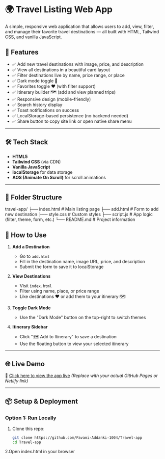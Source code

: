 # 🌍 Travel Listing Web App

A simple, responsive web application that allows users to add, view, filter, and manage their favorite travel destinations — all built with HTML, Tailwind CSS, and vanilla JavaScript.

## 🚀 Features

- ✅ Add new travel destinations with image, price, and description
- ✅ View all destinations in a beautiful card layout
- ✅ Filter destinations live by name, price range, or place
- ✅ Dark mode toggle 🌙
- ✅ Favorites toggle ❤️ (with filter support)
- ✅ Itinerary builder 🗺️ (add and view planned trips)
- ✅ Responsive design (mobile-friendly)
- ✅ Search history display
- ✅ Toast notifications on success
- ✅ LocalStorage-based persistence (no backend needed)
- ✅ Share button to copy site link or open native share menu

---

## 🛠 Tech Stack

- **HTML5**
- **Tailwind CSS** (via CDN)
- **Vanilla JavaScript**
- **localStorage** for data storage
- **AOS (Animate On Scroll)** for scroll animations

---

## 📁 Folder Structure

travel-app/
├── index.html # Main listing page
├── add.html # Form to add new destination
├── style.css # Custom styles
├── script.js # App logic (filter, theme, form, etc.)
└── README.md # Project information


## 💾 How to Use

1. **Add a Destination**
   - Go to `add.html`
   - Fill in the destination name, image URL, price, and description
   - Submit the form to save it to localStorage

2. **View Destinations**
   - Visit `index.html`
   - Filter using name, place, or price range
   - Like destinations ❤️ or add them to your itinerary 🗺️

3. **Toggle Dark Mode**
   - Use the "Dark Mode" button on the top-right to switch themes

4. **Itinerary Sidebar**
   - Click "🗺️ Add to Itinerary" to save a destination
   - Use the floating button to view your selected itinerary

---

## 🌐 Live Demo

🔗 [Click here to view the app live](https://686154d65b0017e399aeb61a--bucolic-belekoy-75816c.netlify.app/)
*(Replace with your actual GitHub Pages or Netlify link)*

---

## 📦 Setup & Deployment

### Option 1: Run Locally

1. Clone this repo:
   ```bash
   git clone https://github.com/Pavani-Addanki-1004/Travel-app
   cd Travel-app

2.Open index.html in your browser
